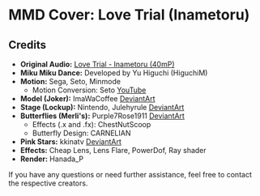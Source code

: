 # MMD Cover: Love Trial (Inametoru)


## Credits

- **Original Audio:** [Love Trial - Inametoru (40mP)](https://www.youtube.com/watch?v=MS_3rYV7j8A&list=PLkSJ_K4Hdl0bKdHZBR_DAd_zwUz2X5VeJ&index=5)
- **Miku Miku Dance:** Developed by Yu Higuchi (HiguchiM)
- **Motion:** Sega, Seto, Minmode
  - Motion Conversion: Seto [YouTube](https://youtu.be/-TYbtQ1CSO8)
- **Model (Joker):** ImaWaCoffee [DeviantArt](https://www.deviantart.com/darkirito27/art/Joker-y-Violet-Kasumi-From-Persona-5-MMD-DL-835299567)
- **Stage (Lockup):** Nintendo, Julehyrule [DeviantArt](https://www.deviantart.com/julehyrule/art/Lockup-MMD-DL-789033035)
- **Butterflies (Merli's):** Purple7Rose1911 [DeviantArt](https://www.deviantart.com/purple7rose1911/art/MMD-Merli-s-butterflies-DL-616946575)
  - Effects (.x and .fx): ChestNutScoop
  - Butterfly Design: CARNELIAN
- **Pink Stars:** kkinatv [DeviantArt](https://www.deviantart.com/kkinatv/art/MMD-Pink-Stars-692612816)
- **Effects:** Cheap Lens, Lens Flare, PowerDof, Ray shader
- **Render:** Hanada_P

If you have any questions or need further assistance, feel free to contact the respective creators.
